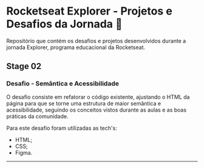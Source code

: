 # Rocketseat Explorer - Projetos e Desafios da Jornada 🚀
Repositório que contém os desafios e projetos desenvolvidos durante a jornada Explorer, programa educacional da Rocketseat.

## Stage 02
### Desafio - Semântica e Acessibilidade

O desafio consiste em refatorar o código existente, ajustando o HTML da página para que se torne uma estrutura de maior semântica e acessibilidade, seguindo os conceitos
vistos durante as aulas e as boas práticas da comunidade.

Para este desafio foram utilizadas as tech's:

- HTML;
- CSS;
- Figma.

***
